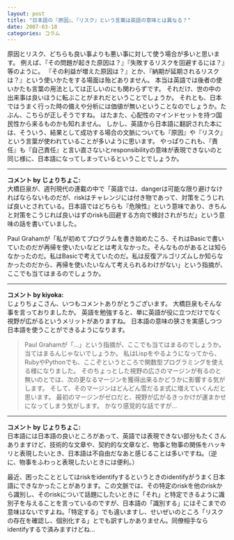 ```yaml
---
layout: post
title: "日本語の『原因』、『リスク』という言葉は英語の意味とは異なる？"
date: 2007-03-18
categories: コラム
---
```

原因とリスク、どちらも良い事よりも悪い事に対して使う場合が多いと思います。
例えば、『その問題が起きた原因は？』『失敗するリスクを回避するには？』等のように。
『その利益が増えた原因は？』とか、『納期が延期されるリスクは？』という使いかたをする場面は殆どありません。
本当は英語では後者の使いかたも言葉の用法としては正しいのにも関わらずです。
それだけ、世の中の出来事は良いほうに転ぶことがまれだということでしょうか。
それとも、日本ではうまく行った時の備えや分析には価値が無いということなのでしょうか。たぶん、こちらが正しそうですね。
はたまた、心配性のマインドセットを持つ国民性から来るものかも知れません。
しかし、英語から日本語に翻訳された本には、そういう、結果として成功する場合の文脈についても『原因』や『リスク』という言葉が使われていることが多いように思います。
やっぱりこれも、『責任』も『自己責任』と言い直さないとresponsibilityの意味が表現できないのと同じ様に、日本語になってしまっているということでしょうか。



---

**コメント by じょりちょこ:**  
大橋巨泉が、週刊現代の連載の中で「英語では、dangerは可能な限り避けなければならないものだが、riskはチャレンジには付き物であって、対策をこうじれば良いとされている。日本語ではどちらも『危険性』という意味であり、きちんと対策をこうじれば良いはずのriskも回避する方向で検討されがちだ」という意味の話を書いていました。

Paul Grahamが「私が初めてプログラムを書き始めたころ、それはBasicで書いていたのだが再帰を使いたいなどとは考えなかった。そんなものがあるとは知らなかったのだ。私はBasicで考えていたのだ。私は反復アルゴリズムしか知らなかったのだから、再帰を使いたいなんて考えられるわけがない」という指摘が、ここでも当てはまるのでしょうか。


---

**コメント by kiyoka:**  
じょりちょこさん、いつもコメントありがとうございます。
大橋巨泉もそんな事を言っておりましたか。
英語を勉強すると、単に英語が役に立つだけでなく視野が広がるというメリットがありますね。
日本語の意味の狭さを実感しつつ日本語を使うことができるようになります。
> Paul Grahamが「...」という指摘が、ここでも当てはまるのでしょうか。
当てはまるんじゃないでしょうか。
私はLispをやるようになってから、RubyやPythonでも、ここぞというところで関数型プログラミングを使える様になりました。
そのちょっとした視野の広さのマージンが有るのと無いのとでは、次の更なるマージンを獲得出来るかどうかに影響する気がします。
そして、そのマージンはどんどん雪だるま式に増えていくんだと思います。
最初のマージンがゼロだと、視野が広がるきっかけが運まかせになってしまう気がします。
かなり感覚的な話ですが...


---

**コメント by じょりちょこ:**  
日本語には日本語の良いところがあって、英語では表現できない部分もたくさんありますけど、技術的な文章や、契約的な文章など、物事と物事の関係をハッキリと表現したいとき、日本語は不自由だなあと感じることは多いですね。（逆に、物事をふわっと表現したいときには便利。）

最近、困ったこととしてはriskをidentifyするというときのidentifyがうまく日本語にできなかったことがあります。この文脈では、その特定のriskを他のriskから識別し、そのriskについて話題にしたいときに「それ」と特定できるように識別子を与えることを言っているのですが、日本語の「識別する」にはそこまでの意味はないですよね。「特定する」でも違いますし、せいぜいのところ「リスクの存在を確認し、個別化する」とでも訳すしかありません。同僚相手ならidentifyするで済みますけどね...
